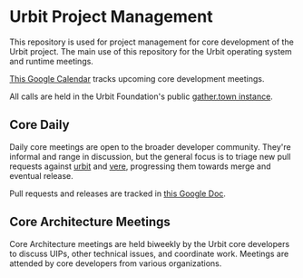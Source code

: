 # Urbit Project Management 

This repository is used for project management for core development of the Urbit project. The main use of this repository for the Urbit operating system and runtime meetings.

[This Google Calendar](https://calendar.google.com/calendar/u/0?cid=Y180NjE1NDllYjVjYTQ4MDZkMWViYWYzODQ3NzFkNGE3OWRhYmYyOWEwZTYzZGNkMDhjYTlmNjQ5NmE3ZTRlYzM2QGdyb3VwLmNhbGVuZGFyLmdvb2dsZS5jb20) tracks upcoming core development meetings.

All calls are held in the Urbit Foundation's public [gather.town instance](https://app.gather.town/app/xAYeiPI2XDYhRM9t/urbit-hacker-house?meeting=c291cmNlPTEmc3Bhd25Ub2tlbj0tYkdLRFh4clN0ZTZwQ0hxOE1NciZldmVudElkPTFmOWVlZTRiLWIzYWMtNDdmYS04ODcyLTg0YjlhZjQzODVmMA).

## Core Daily

Daily core meetings are open to the broader developer community. They're informal and range in discussion, but the general focus is to triage new pull requests against [urbit](https://github.com/urbit/urbit) and [vere](https://github.com/urbit/vere), progressing them towards merge and eventual release.

Pull requests and releases are tracked in [this Google Doc](https://docs.google.com/document/d/1EwCUY8OVAC-2ZJipOHq1yEGlnlStYeSKdm2MNCfnIdc/edit).

## Core Architecture Meetings

Core Architecture meetings are held biweekly by the Urbit core developers to discuss UIPs, other technical issues, and coordinate work. Meetings are attended by core developers from various organizations.

